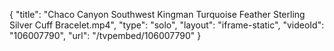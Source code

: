 {
    "title": "Chaco Canyon Southwest Kingman Turquoise Feather Sterling Silver Cuff Bracelet.mp4",
    "type": "solo",
    "layout": "iframe-static",
    "videoId": "106007790",
    "url": "\/tvpembed\/106007790"
}